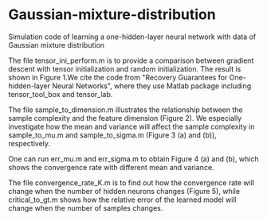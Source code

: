# Gaussian-mixture-distribution
Simulation code of learning a one-hidden-layer neural network with data of Gaussian mixture distribution

The file tensor_ini_perform.m is to provide a comparison between gradient descent with tensor initialization and random initialization. The result is shown in Figure 1.We cite the code from "Recovery Guarantees for One-hidden-layer Neural Networks", where they use Matlab package including tensor_tool_box and tensor_lab.

The file sample_to_dimension.m illustrates the relationship between the sample complexity and the feature dimension (Figure 2). We especially investigate how the mean and variance will affect the sample complexity in sample_to_mu.m and sample_to_sigma.m (Figure 3 (a) and (b)), respectively.

One can run err_mu.m and err_sigma.m to obtain Figure 4 (a) and (b), which shows the convergence rate with different mean and variance.

The file convergence_rate_K.m is to find out how the convergence rate will change when the number of hidden neurons changes (Figure 5), while critical_to_gt.m shows how the relative error of the learned model will change when the number of samples changes.
